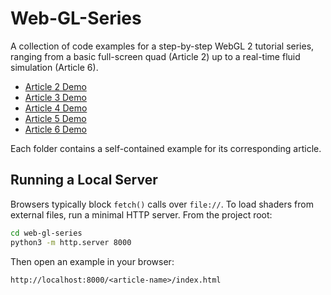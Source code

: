 # Web-GL-Series

A collection of code examples for a step-by-step WebGL 2 tutorial series, ranging from a basic full-screen quad (Article 2) up to a real-time fluid simulation (Article 6).

-   [Article 2 Demo](https://ostefani.github.io/web-gl-series/article-2)
-   [Article 3 Demo](https://ostefani.github.io/web-gl-series/article-3)
-   [Article 4 Demo](https://ostefani.github.io/web-gl-series/article-4)
-   [Article 5 Demo](https://ostefani.github.io/web-gl-series/article-5)
-   [Article 6 Demo](https://ostefani.github.io/web-gl-series/article-6)

Each folder contains a self-contained example for its corresponding article.

## Running a Local Server

Browsers typically block `fetch()` calls over `file://`. To load shaders from external files, run a minimal HTTP server. From the project root:

```bash
cd web-gl-series
python3 -m http.server 8000
```

Then open an example in your browser:

```
http://localhost:8000/<article-name>/index.html
```

